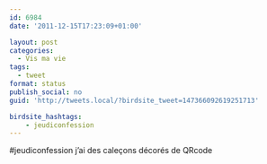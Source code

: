 ```yaml
---
id: 6984
date: '2011-12-15T17:23:09+01:00'

layout: post
categories:
  - Vis ma vie
tags:
  - tweet
format: status
publish_social: no
guid: 'http://tweets.local/?birdsite_tweet=147366092619251713'

birdsite_hashtags:
    - jeudiconfession
---
```


\#jeudiconfession j’ai des caleçons décorés de QRcode